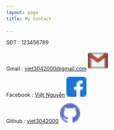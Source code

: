 ```yaml
---
layout: page
title: My Contact

---
```

SĐT : 123456789

Gmail : viet3042000@gmail.com ![gmail](gmail.png)

Facebook : [Việt Nguyễn](https://www.facebook.com/profile.php?id=100008337130870) ![facebook](facebook.png)

Github : [viet3042000](https://github.com/viet3042000) ![github](github.png)


